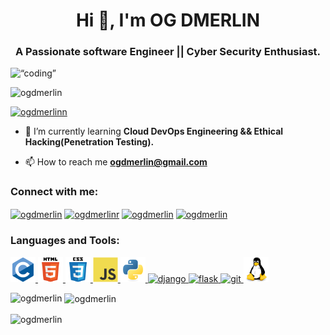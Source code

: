 
<h1 align="center">Hi 👋, I'm OG DMERLIN</h1>
<h3 align="center">A Passionate software Engineer || Cyber Security Enthusiast.</h3>
<img align=”right” alt=“coding” width=“400” src=“https://cdn.dribbble.com/users/1162077/screenshots/3848914/programmer.gif”>

<p align="left"> <img src="https://komarev.com/ghpvc/?username=ogdmerlin&label=Profile%20views&color=0e75b6&style=flat" alt="ogdmerlin"> </p>

<p align="left"> <a href="https://twitter.com/ogdmerlinn" target="blank"><img src="https://img.shields.io/twitter/follow/ogdmerlinn?logo=twitter&style=for-the-badge" alt="ogdmerlinn" /></a> </p>

- 🌱 I’m currently learning **Cloud DevOps Engineering && Ethical Hacking(Penetration Testing).**

- 📫 How to reach me **ogdmerlin@gmail.com**

<h3 align="left">Connect with me:</h3>
<p align="left">
<a href="https://dev.to/ogdmerlin" target="blank"><img align="center" src="https://raw.githubusercontent.com/rahuldkjain/github-profile-readme-generator/master/src/images/icons/Social/devto.svg" alt="ogdmerlin" height="30" width="40" /></a>
<a href="https://twitter.com/ogdmerlinr" target="blank"><img align="center" src="https://raw.githubusercontent.com/rahuldkjain/github-profile-readme-generator/master/src/images/icons/Social/twitter.svg" alt="ogdmerlinr" height="30" width="40" /></a>
<a href="https://stackoverflow.com/users/ogdmerlin" target="blank"><img align="center" src="https://raw.githubusercontent.com/rahuldkjain/github-profile-readme-generator/master/src/images/icons/Social/stack-overflow.svg" alt="ogdmerlin" height="30" width="40" /></a>
<a href="https://www.hackerrank.com/ogdmerlin" target="blank"><img align="center" src="https://raw.githubusercontent.com/rahuldkjain/github-profile-readme-generator/master/src/images/icons/Social/hackerrank.svg" alt="ogdmerlin" height="30" width="40" /></a>
</p>

<h3 align="left">Languages and Tools:</h3>
<p align="left"> <a href="https://www.cprogramming.com/" target="_blank" rel="noreferrer"> <img src="https://raw.githubusercontent.com/devicons/devicon/master/icons/c/c-original.svg" alt="c" width="40" height="40"/></a><a href="https://www.w3.org/html/" target="_blank" rel="noreferrer"> <img src="https://raw.githubusercontent.com/devicons/devicon/master/icons/html5/html5-original-wordmark.svg" alt="html5" width="40" height="40"/> </a><a href="https://www.w3schools.com/css/" target="_blank" rel="noreferrer"> <img src="https://raw.githubusercontent.com/devicons/devicon/master/icons/css3/css3-original-wordmark.svg" alt="css3" width="40" height="40"/> </a> <a href="https://developer.mozilla.org/en-US/docs/Web/JavaScript" target="_blank" rel="noreferrer"> <img src="https://raw.githubusercontent.com/devicons/devicon/master/icons/javascript/javascript-original.svg" alt="javascript" width="40" height="40"/> </a> <a href="https://www.python.org" target="_blank" rel="noreferrer"> <img src="https://raw.githubusercontent.com/devicons/devicon/master/icons/python/python-original.svg" alt="python" width="40" height="40"/></a><a href="https://www.djangoproject.com/" target="_blank" rel="noreferrer"> <img src="https://cdn.worldvectorlogo.com/logos/django.svg" alt="django" width="40" height="40"/> </a> <a href="https://flask.palletsprojects.com/" target="_blank" rel="noreferrer"> <img src="https://www.vectorlogo.zone/logos/pocoo_flask/pocoo_flask-icon.svg" alt="flask" width="40" height="40"/> </a> <a href="https://git-scm.com/" target="_blank" rel="noreferrer"> <img src="https://www.vectorlogo.zone/logos/git-scm/git-scm-icon.svg" alt="git" width="40" height="40"/> </a> <a href="https://www.linux.org/" target="_blank" rel="noreferrer"> <img src="https://raw.githubusercontent.com/devicons/devicon/master/icons/linux/linux-original.svg" alt="linux" width="40" height="40"/></a></p>

<p><img align="left" src="https://github-readme-stats.vercel.app/api/top-langs?username=ogdmerlin&show_icons=true&locale=en&layout=compact" alt="ogdmerlin" /></p>

<p>&nbsp;<img align="center" src="https://github-readme-stats.vercel.app/api?username=ogdmerlin&show_icons=true&locale=en" alt="ogdmerlin" /></p>

<p><img align="center" src="https://github-readme-streak-stats.herokuapp.com/?user=ogdmerlin&" alt="ogdmerlin" /></p>
